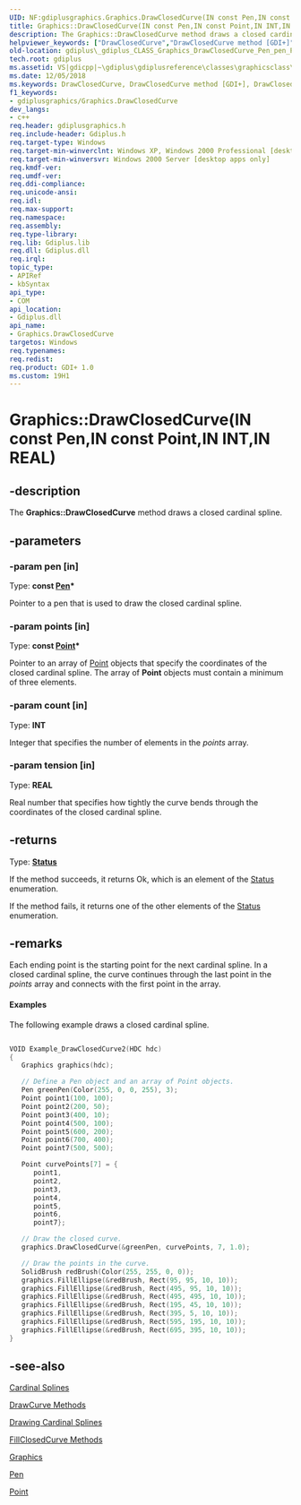 ```yaml
---
UID: NF:gdiplusgraphics.Graphics.DrawClosedCurve(IN const Pen,IN const Point,IN INT,IN REAL)
title: Graphics::DrawClosedCurve(IN const Pen,IN const Point,IN INT,IN REAL) (gdiplusgraphics.h)
description: The Graphics::DrawClosedCurve method draws a closed cardinal spline.helpviewer_keywords: ["DrawClosedCurve","DrawClosedCurve method [GDI+]","DrawClosedCurve method [GDI+]","Graphics class","Graphics class [GDI+]","DrawClosedCurve method","Graphics.DrawClosedCurve","Graphics.DrawClosedCurve(IN const Pen","IN const Point","IN INT","IN REAL)","Graphics.DrawClosedCurve(const Pen*","const Point*","INT","REAL)","Graphics::DrawClosedCurve","Graphics::DrawClosedCurve(IN const Pen","IN const Point","IN INT","IN REAL)","_gdiplus_CLASS_Graphics_DrawClosedCurve_Pen_pen_Point_points_INT_count_REAL_tension_","gdiplus._gdiplus_CLASS_Graphics_DrawClosedCurve_Pen_pen_Point_points_INT_count_REAL_tension_"]
old-location: gdiplus\_gdiplus_CLASS_Graphics_DrawClosedCurve_Pen_pen_Point_points_INT_count_REAL_tension_.htm
tech.root: gdiplus
ms.assetid: VS|gdicpp|~\gdiplus\gdiplusreference\classes\graphicsclass\graphicsmethods\graphicsdrawclosedcurvemethods\drawclosedcurve_94penpen_pointpoints_intcount_realtensio.htm
ms.date: 12/05/2018
ms.keywords: DrawClosedCurve, DrawClosedCurve method [GDI+], DrawClosedCurve method [GDI+],Graphics class, Graphics class [GDI+],DrawClosedCurve method, Graphics.DrawClosedCurve, Graphics.DrawClosedCurve(IN const Pen,IN const Point,IN INT,IN REAL), Graphics.DrawClosedCurve(const Pen*,const Point*,INT,REAL), Graphics::DrawClosedCurve, Graphics::DrawClosedCurve(IN const Pen,IN const Point,IN INT,IN REAL), _gdiplus_CLASS_Graphics_DrawClosedCurve_Pen_pen_Point_points_INT_count_REAL_tension_, gdiplus._gdiplus_CLASS_Graphics_DrawClosedCurve_Pen_pen_Point_points_INT_count_REAL_tension_
f1_keywords:
- gdiplusgraphics/Graphics.DrawClosedCurve
dev_langs:
- c++
req.header: gdiplusgraphics.h
req.include-header: Gdiplus.h
req.target-type: Windows
req.target-min-winverclnt: Windows XP, Windows 2000 Professional [desktop apps only]
req.target-min-winversvr: Windows 2000 Server [desktop apps only]
req.kmdf-ver: 
req.umdf-ver: 
req.ddi-compliance: 
req.unicode-ansi: 
req.idl: 
req.max-support: 
req.namespace: 
req.assembly: 
req.type-library: 
req.lib: Gdiplus.lib
req.dll: Gdiplus.dll
req.irql: 
topic_type:
- APIRef
- kbSyntax
api_type:
- COM
api_location:
- Gdiplus.dll
api_name:
- Graphics.DrawClosedCurve
targetos: Windows
req.typenames: 
req.redist: 
req.product: GDI+ 1.0
ms.custom: 19H1
---
```


# Graphics::DrawClosedCurve(IN const Pen,IN const Point,IN INT,IN REAL)


## -description


The <b>Graphics::DrawClosedCurve</b> method draws a closed cardinal spline.


## -parameters




### -param pen [in]

Type: <b>const <a href="https://docs.microsoft.com/windows/desktop/api/gdipluspen/nl-gdipluspen-pen">Pen</a>*</b>

Pointer to a pen that is used to draw the closed cardinal spline. 


### -param points [in]

Type: <b>const <a href="https://docs.microsoft.com/windows/desktop/api/gdiplustypes/nl-gdiplustypes-point">Point</a>*</b>

Pointer to an array of <a href="https://docs.microsoft.com/windows/desktop/api/gdiplustypes/nl-gdiplustypes-point">Point</a> objects that specify the coordinates of the closed cardinal spline. The array of <b>Point</b> objects must contain a minimum of three elements. 


### -param count [in]

Type: <b>INT</b>

Integer that specifies the number of elements in the 
					<i>points</i> array. 


### -param tension [in]

Type: <b>REAL</b>

Real number that specifies how tightly the curve bends through the coordinates of the closed cardinal spline. 


## -returns



Type: <b><a href="https://docs.microsoft.com/windows/desktop/api/gdiplustypes/ne-gdiplustypes-status">Status</a></b>

If the method succeeds, it returns Ok, which is an element of the 
						<a href="https://docs.microsoft.com/windows/desktop/api/gdiplustypes/ne-gdiplustypes-status">Status</a> enumeration.

If the method fails, it returns one of the other elements of the 
						<a href="https://docs.microsoft.com/windows/desktop/api/gdiplustypes/ne-gdiplustypes-status">Status</a> enumeration.




## -remarks



Each ending point is the starting point for the next cardinal spline. In a closed cardinal spline, the curve continues through the last point in the 
				<i>points</i> array and connects with the first point in the array.


#### Examples



The following example draws a closed cardinal spline.


```cpp

VOID Example_DrawClosedCurve2(HDC hdc)
{
   Graphics graphics(hdc);

   // Define a Pen object and an array of Point objects.
   Pen greenPen(Color(255, 0, 0, 255), 3);
   Point point1(100, 100);
   Point point2(200, 50);
   Point point3(400, 10);
   Point point4(500, 100);
   Point point5(600, 200);
   Point point6(700, 400);
   Point point7(500, 500);

   Point curvePoints[7] = {
      point1,
      point2,
      point3,
      point4,
      point5,
      point6,
      point7};

   // Draw the closed curve.
   graphics.DrawClosedCurve(&greenPen, curvePoints, 7, 1.0);

   // Draw the points in the curve.
   SolidBrush redBrush(Color(255, 255, 0, 0));
   graphics.FillEllipse(&redBrush, Rect(95, 95, 10, 10));
   graphics.FillEllipse(&redBrush, Rect(495, 95, 10, 10));
   graphics.FillEllipse(&redBrush, Rect(495, 495, 10, 10));
   graphics.FillEllipse(&redBrush, Rect(195, 45, 10, 10));
   graphics.FillEllipse(&redBrush, Rect(395, 5, 10, 10));
   graphics.FillEllipse(&redBrush, Rect(595, 195, 10, 10));
   graphics.FillEllipse(&redBrush, Rect(695, 395, 10, 10));
}
```





## -see-also




<a href="https://docs.microsoft.com/windows/desktop/gdiplus/-gdiplus-cardinal-splines-about">Cardinal Splines</a>



<a href="https://docs.microsoft.com/windows/desktop/api/gdiplusgraphics/nf-gdiplusgraphics-graphics-drawcurve(inconstpen_inconstpointf_inint_inint_inint_inreal)">DrawCurve Methods</a>



<a href="https://docs.microsoft.com/windows/desktop/gdiplus/-gdiplus-drawing-cardinal-splines-use">Drawing Cardinal Splines</a>



<a href="https://docs.microsoft.com/windows/desktop/api/gdiplusgraphics/nf-gdiplusgraphics-graphics-fillclosedcurve(inconstbrush_inconstpointf_inint_infillmode_inreal)">FillClosedCurve Methods</a>



<a href="https://docs.microsoft.com/windows/desktop/api/gdiplusgraphics/nl-gdiplusgraphics-graphics">Graphics</a>



<a href="https://docs.microsoft.com/windows/desktop/api/gdipluspen/nl-gdipluspen-pen">Pen</a>



<a href="https://docs.microsoft.com/windows/desktop/api/gdiplustypes/nl-gdiplustypes-point">Point</a>
 

 

